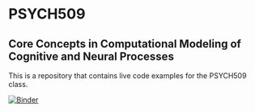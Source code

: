 # PSYCH509

## Core Concepts in Computational Modeling of Cognitive and Neural Processes

This is a repository that contains live code examples for the PSYCH509 class.


[![Binder](https://mybinder.org/badge.svg)](https://mybinder.org/v2/gh/TheRealDrDre/PSYCH509/56ff107a76e929987b181530037f2777efa5fe63)